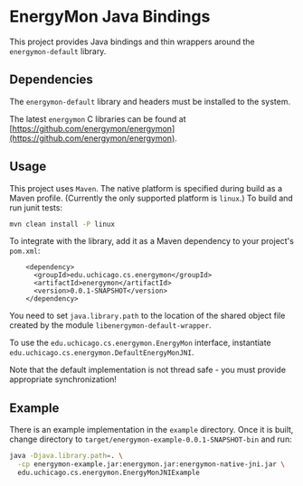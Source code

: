 # EnergyMon Java Bindings

This project provides Java bindings and thin wrappers around the `energymon-default` library.

## Dependencies

The `energymon-default` library and headers must be installed to the system.

The latest `energymon` C libraries can be found at
[https://github.com/energymon/energymon](https://github.com/energymon/energymon).

## Usage

This project uses `Maven`.
The native platform is specified during build as a Maven profile.
(Currently the only supported platform is `linux`.)
To build and run junit tests:

```sh
mvn clean install -P linux
```

To integrate with the library, add it as a Maven dependency to your project's `pom.xml`:

```
    <dependency>
      <groupId>edu.uchicago.cs.energymon</groupId>
      <artifactId>energymon</artifactId>
      <version>0.0.1-SNAPSHOT</version>
    </dependency>
```

You need to set `java.library.path` to the location of the shared object file created by the module `libenergymon-default-wrapper`.

To use the `edu.uchicago.cs.energymon.EnergyMon` interface, instantiate `edu.uchicago.cs.energymon.DefaultEnergyMonJNI`.

Note that the default implementation is not thread safe - you must provide appropriate synchronization!

## Example

There is an example implementation in the `example` directory.
Once it is built, change directory to `target/energymon-example-0.0.1-SNAPSHOT-bin` and run:

```sh
java -Djava.library.path=. \
  -cp energymon-example.jar:energymon.jar:energymon-native-jni.jar \
  edu.uchicago.cs.energymon.EnergyMonJNIExample
```
